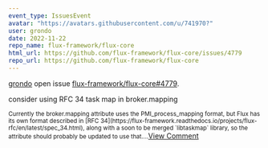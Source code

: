 ```yaml
---
event_type: IssuesEvent
avatar: "https://avatars.githubusercontent.com/u/741970?"
user: grondo
date: 2022-11-22
repo_name: flux-framework/flux-core
html_url: https://github.com/flux-framework/flux-core/issues/4779
repo_url: https://github.com/flux-framework/flux-core
---
```


<a href='https://github.com/grondo' target='_blank'>grondo</a> open issue <a href='https://github.com/flux-framework/flux-core/issues/4779' target='_blank'>flux-framework/flux-core#4779</a>.

<p>consider using RFC 34 task map in broker.mapping</p><small>Currently the broker.mapping attribute uses the PMI_process_mapping format, but Flux has its own format described in [RFC 34](https://flux-framework.readthedocs.io/projects/flux-rfc/en/latest/spec_34.html), along with a soon to be merged `libtaskmap` library, so the attribute should probably be updated to use that....</small><a href='https://github.com/flux-framework/flux-core/issues/4779' target='_blank'>View Comment</a>